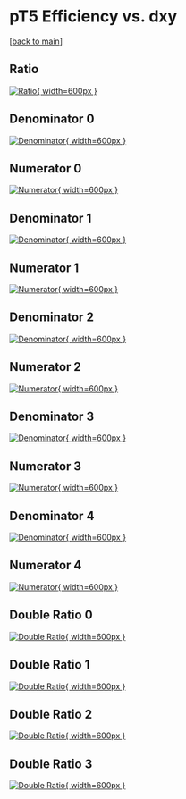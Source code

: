 # pT5 Efficiency vs. dxy

[[back to main](./)]



## Ratio

[![Ratio](../mtv/var/pT5_base_0_0_eff_dxy.png){ width=600px }](../mtv/var/pT5_base_0_0_eff_dxy.pdf)

## Denominator 0

[![Denominator](../mtv/den/pT5_base_0_0_eff_dxy_den0.png){ width=600px }](../mtv/den/pT5_base_0_0_eff_dxy_den0.pdf)

## Numerator 0

[![Numerator](../mtv/num/pT5_base_0_0_eff_dxy_num0.png){ width=600px }](../mtv/num/pT5_base_0_0_eff_dxy_num0.pdf)

## Denominator 1

[![Denominator](../mtv/den/pT5_base_0_0_eff_dxy_den1.png){ width=600px }](../mtv/den/pT5_base_0_0_eff_dxy_den1.pdf)

## Numerator 1

[![Numerator](../mtv/num/pT5_base_0_0_eff_dxy_num1.png){ width=600px }](../mtv/num/pT5_base_0_0_eff_dxy_num1.pdf)

## Denominator 2

[![Denominator](../mtv/den/pT5_base_0_0_eff_dxy_den2.png){ width=600px }](../mtv/den/pT5_base_0_0_eff_dxy_den2.pdf)

## Numerator 2

[![Numerator](../mtv/num/pT5_base_0_0_eff_dxy_num2.png){ width=600px }](../mtv/num/pT5_base_0_0_eff_dxy_num2.pdf)

## Denominator 3

[![Denominator](../mtv/den/pT5_base_0_0_eff_dxy_den3.png){ width=600px }](../mtv/den/pT5_base_0_0_eff_dxy_den3.pdf)

## Numerator 3

[![Numerator](../mtv/num/pT5_base_0_0_eff_dxy_num3.png){ width=600px }](../mtv/num/pT5_base_0_0_eff_dxy_num3.pdf)

## Denominator 4

[![Denominator](../mtv/den/pT5_base_0_0_eff_dxy_den4.png){ width=600px }](../mtv/den/pT5_base_0_0_eff_dxy_den4.pdf)

## Numerator 4

[![Numerator](../mtv/num/pT5_base_0_0_eff_dxy_num4.png){ width=600px }](../mtv/num/pT5_base_0_0_eff_dxy_num4.pdf)

## Double Ratio 0

[![Double Ratio](../mtv/ratio/pT5_base_0_0_eff_dxy_ratio0.png){ width=600px }](../mtv/ratio/pT5_base_0_0_eff_dxy_ratio0.pdf)

## Double Ratio 1

[![Double Ratio](../mtv/ratio/pT5_base_0_0_eff_dxy_ratio1.png){ width=600px }](../mtv/ratio/pT5_base_0_0_eff_dxy_ratio1.pdf)

## Double Ratio 2

[![Double Ratio](../mtv/ratio/pT5_base_0_0_eff_dxy_ratio2.png){ width=600px }](../mtv/ratio/pT5_base_0_0_eff_dxy_ratio2.pdf)

## Double Ratio 3

[![Double Ratio](../mtv/ratio/pT5_base_0_0_eff_dxy_ratio3.png){ width=600px }](../mtv/ratio/pT5_base_0_0_eff_dxy_ratio3.pdf)

